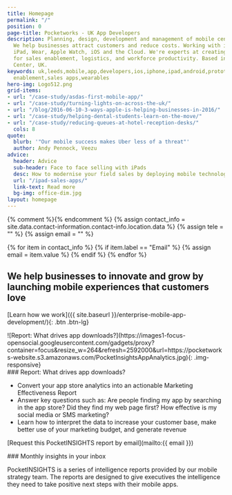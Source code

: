 ```yaml
---
title: Homepage
permalink: "/"
position: 0
page-title: Pocketworks - UK App Developers
description: Planning, design, development and management of mobile centric products.
  We help businesses attract customers and reduce costs. Working with iPhone, Android,
  iPad, Wear, Apple Watch, iOS and the Cloud. We're experts at creating business apps
  for sales enablement, logistics, and workforce productivity. Based in Leeds City
  Center, UK.
keywords: uk,leeds,mobile,app,developers,ios,iphone,ipad,android,prototyping,sales
  enablement,sales apps,wearables
hero-img: Logo512.png
grid-items:
- url: "/case-study/asdas-first-mobile-app/"
- url: "/case-study/turning-lights-on-across-the-uk/"
- url: "/blog/2016-06-10-3-ways-apple-is-helping-businesses-in-2016/"
- url: "/case-study/helping-dental-students-learn-on-the-move/"
- url: "/case-study/reducing-queues-at-hotel-reception-desks/"
  cols: 8
quote:
  blurb: '"Our mobile success makes Uber less of a threat"'
  author: Andy Pennock, Veezu
advice:
  header: Advice
  sub-header: Face to face selling with iPads
  desc: How to modernise your field sales by deploying mobile technology.
  url: "/ipad-sales-apps/"
  link-text: Read more
  bg-img: office-dim.jpg
layout: homepage
---
```


{% comment %}<!-- Get Telephone & Email information from global contact info -->{% endcomment %}
{% assign contact_info = site.data.contact-information.contact-info.location.data %}
{% assign tele = "" %}
{% assign email = "" %}

{% for item in contact_info %}
  {% if item.label == "Email" %}
    {% assign email = item.value %}
  {% endif %}
{% endfor %}

## We help businesses to innovate and grow by launching mobile experiences that customers love 

[Learn how we work]({{ site.baseurl }}/enterprise-mobile-app-development/){: .btn .btn-lg}

<!--more-->

<div class="col-md-3" markdown="1">
![Report: What drives app downloads?](https://images1-focus-opensocial.googleusercontent.com/gadgets/proxy?container=focus&resize_w=264&refresh=2592000&url=https://pocketworks-website.s3.amazonaws.com/PocketInsightsAppAnalytics.jpg){: .img-responsive}
</div>

<div class="col-md-6" markdown="1">
### Report: What drives app downloads?

-  Convert your app store analytics into an actionable Marketing Effectiveness Report
-  Answer key questions such as: Are people finding my app by searching in the app store? Did they find my web page first? How effective is my social media or SMS marketing?
-  Learn how to interpret the data to increase your customer base, make better use of your marketing budget, and generate revenue

[Request this PocketINSIGHTS report by email](mailto:{{ email }})
</div>

<div class="col-md-3" markdown="1">
### Monthly insights in your inbox

PocketINSIGHTS is a series of intelligence reports provided by our mobile strategy team. The reports are designed to give executives the intelligence they need to take positive next steps with their mobile apps.
</div>



